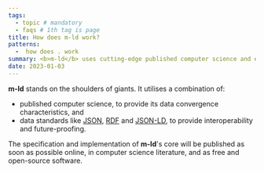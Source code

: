 ```yaml
---
tags:
  - topic # mandatory
  - faqs # 1th tag is page
title: How does m-ld work?
patterns:
  -  how does . work
summary: <b>m-ld</b> uses cutting-edge published computer science and established standards.
date: 2023-01-03
---
```

**m-ld** stands on the shoulders of giants. It utilises a combination of:
- published computer science, to provide its data convergence characteristics, and
- data standards like [JSON](http://json.org/), [RDF](https://www.w3.org/RDF/)
  and [JSON-LD](https://json-ld.org/), to provide interoperability and
  future-proofing.

The specification and implementation of **m-ld**'s core will be published as
soon as possible online, in computer science literature, and as free and
open-source software.